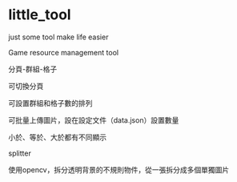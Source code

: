 # little_tool
just some tool make life easier

Game resource management tool

分頁-群組-格子

可切換分頁

可設置群組和格子數的排列

可批量上傳圖片，設在設定文件（data.json）設置數量

小於、等於、大於都有不同顯示

splitter

使用opencv，拆分透明背景的不規則物件，從一張拆分成多個單獨圖片
